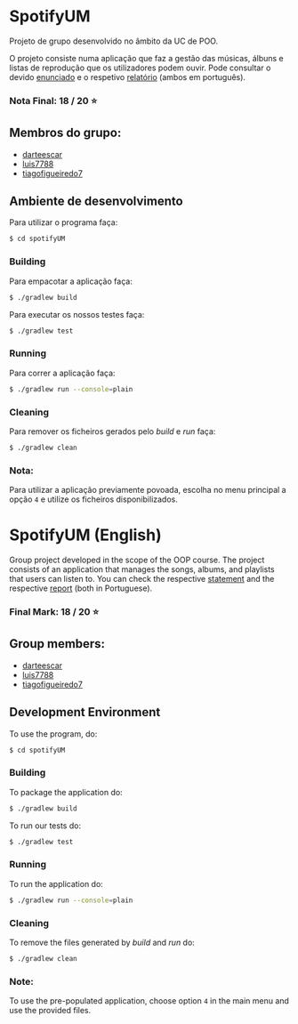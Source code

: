 # SpotifyUM

Projeto de grupo desenvolvido no âmbito da UC de POO.

O projeto consiste numa aplicação que faz a gestão das músicas, álbuns e listas de reprodução que os utilizadores podem ouvir. 
Pode consultar o devido [enunciado](TP_POO_2425.pdf) e o respetivo [relatório](Relatorio-POO.pdf) (ambos em português).

### Nota Final: 18 / 20 ⭐️

## Membros do grupo:

* [darteescar](https://github.com/darteescar)
* [luis7788](https://github.com/luis7788)
* [tiagofigueiredo7](https://github.com/tiagofigueiredo7)

## Ambiente de desenvolvimento
Para utilizar o programa faça:

```bash
$ cd spotifyUM
```

### Building

Para empacotar a aplicação faça:

```bash
$ ./gradlew build
```

Para executar os nossos testes faça:

```bash
$ ./gradlew test
```

### Running

Para correr a aplicação faça:

```bash
$ ./gradlew run --console=plain
```

### Cleaning

Para remover os ficheiros gerados pelo _build_ e _run_ faça:

```bash
$ ./gradlew clean
```

### Nota:

Para utilizar a aplicação previamente povoada, escolha no menu principal a opção `4` e utilize os ficheiros disponibilizados.

# SpotifyUM (English)
Group project developed in the scope of the OOP course.
The project consists of an application that manages the songs, albums, and playlists that users can listen to.
You can check the respective [statement](TP_POO_2425.pdf) and the respective [report](Relatorio-POO.pdf) (both in Portuguese).

### Final Mark: 18 / 20 ⭐️

## Group members:
* [darteescar](https://github.com/darteescar)
* [luis7788](https://github.com/luis7788)
* [tiagofigueiredo7](https://github.com/tiagofigueiredo7)

## Development Environment
To use the program, do:

```bash
$ cd spotifyUM
```
### Building
To package the application do:

```bash
$ ./gradlew build
```
To run our tests do:

```bash
$ ./gradlew test
```
### Running
To run the application do:

```bash
$ ./gradlew run --console=plain
```
### Cleaning
To remove the files generated by _build_ and _run_ do:

```bash
$ ./gradlew clean
```
### Note:
To use the pre-populated application, choose option `4` in the main menu and use the provided files.

